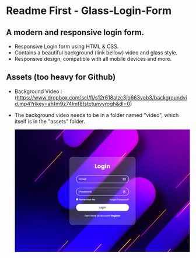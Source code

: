 # Readme First - Glass-Login-Form
## A modern and responsive login form.

- Responsive Login form using HTML & CSS.
- Contains a beautiful background (link bellow) video and glass style.
- Responsive design, compatible with all mobile devices and more.

## Assets (too heavy for Github)
- Background Video : (https://www.dropbox.com/scl/fi/s12r618alzc3jb663vob3/backgroundvid.mp4?rlkey=ahfm9z74lmf8tstctunvyrogh&dl=0)
- The background video needs to be in a folder named "video", which itself is in the "assets" folder.

  ![preview img](/preview.png)
